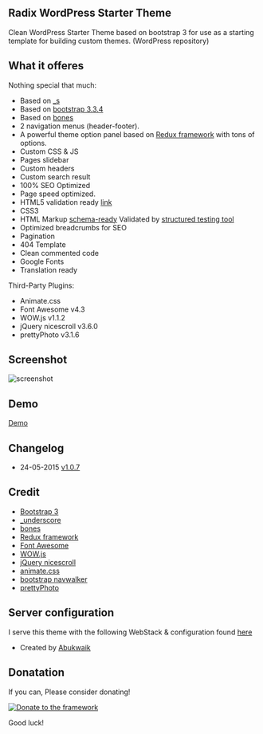 ## Radix WordPress Starter Theme
Clean WordPress Starter Theme based on bootstrap 3 for use as a starting template for building custom themes. (WordPress repository)

## What it offeres
Nothing special that much:

* Based on [_s](https://github.com/Automattic/_s)
* Based on [bootstrap 3.3.4](http://twitter.github.com/bootstrap/)
* Based on [bones](https://github.com/eddiemachado/bones)
* 2 navigation menus (header-footer).
* A powerful theme option panel based on [Redux framework](https://github.com/ReduxFramework/redux-framework) with tons of options.
* Custom CSS & JS
* Pages slidebar
* Custom headers
* Custom search result
* 100% SEO Optimized
* Page speed optimized.
* HTML5 validation ready [link](http://validator.w3.org/check?uri=http%3A%2F%2Fstarter.radixtheme.com%2F&charset=%28detect+automatically%29&doctype=Inline&group=0)
* CSS3
* HTML Markup [schema-ready](https://support.google.com/webmasters/answer/99170?hl=en) Validated by [structured testing tool](https://developers.google.com/structured-data/testing-tool/)
* Optimized breadcrumbs for SEO
* Pagination
* 404 Template
* Clean commented code
* Google Fonts
* Translation ready

Third-Party Plugins:

* Animate.css
* Font Awesome v4.3
* WOW.js v1.1.2
* jQuery nicescroll v3.6.0
* prettyPhoto v3.1.6


## Screenshot
![screenshot](http://cdn.croti.com/Radix-screenshot.png)

## Demo
[Demo](http://starter.radixtheme.com/)

## Changelog
* 24-05-2015 [v1.0.7](https://github.com/abukwaik/Radix/blob/master/CHANGELOG.md#106)

## Credit

* [Bootstrap 3](https://github.com/twbs/bootstrap)
* [_underscore](https://github.com/Automattic/_s)
* [bones](https://github.com/eddiemachado/bones)
* [Redux framework](https://github.com/ReduxFramework/redux-framework)
* [Font Awesome](http://fortawesome.github.io/Font-Awesome/)
* [WOW.js](https://github.com/matthieua/WOW)
* [jQuery nicescroll](https://github.com/inuyaksa/jquery.nicescroll)
* [animate.css](http://daneden.github.io/animate.css/)
* [bootstrap navwalker](https://github.com/twittem/wp-bootstrap-navwalker)
* [prettyPhoto](https://github.com/scaron/prettyphoto)

## Server configuration
I serve this theme with the following WebStack & configuration found [here](https://github.com/abukwaik/wordpress-nginx-small-vps)

* Created by [Abukwaik](https://github.com/abukwaik/)

## Donatation ##

If you can, Please consider donating!

[![Donate to the framework](https://www.paypalobjects.com/en_US/i/btn/btn_donateCC_LG.gif "Donate to the rookie")](https://www.paypal.com/cgi-bin/webscr?cmd=_s-xclick&hosted_button_id=JUXUWMEFUEJPW)


Good luck!
